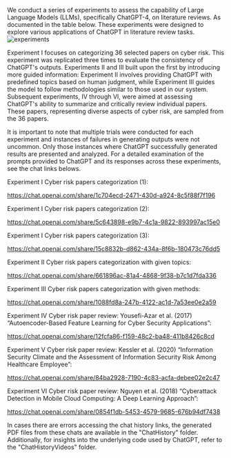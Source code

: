 We conduct a series of experiments to assess the capability of Large Language Models (LLMs), specifically ChatGPT-4,  on literature reviews. As documented in the table below. These experiments were designed to explore various applications of ChatGPT in literature review tasks.![experiments](https://github.com/changyuehu/CyLit/assets/66393857/c53b2af3-4534-4175-a685-6f2171b62520)


Experiment I focuses on categorizing 36 selected papers on cyber risk. This experiment was replicated three times to evaluate the consistency of ChatGPT's outputs. Experiments II and III built upon the first by introducing more guided information: Experiment II involves providing ChatGPT with predefined topics based on human judgment, while Experiment III guides the model to follow methodologies similar to those used in our system. Subsequent experiments, IV through VI, were aimed at assessing ChatGPT's ability to summarize and critically review individual papers. These papers, representing diverse aspects of cyber risk, are sampled from the 36 papers. 

It is important to note that multiple trials were conducted for each experiment and instances of failures in generating outputs were not uncommon. Only those instances where ChatGPT successfully generated results are presented and analyzed. For a detailed examination of the prompts provided to ChatGPT and its responses across these experiments, see the chat links belows.

Experiment I Cyber risk papers categorization (1):

https://chat.openai.com/share/1c704ecd-2471-430d-a924-8c5f88f7f196

Experiment I Cyber risk papers categorization (2):

https://chat.openai.com/share/5c643898-e9b7-4c1a-9822-893997ac15e0

Experiment I Cyber risk papers categorization (3):

https://chat.openai.com/share/15c8832b-d862-434a-8f6b-180473c76dd5

Experiment II Cyber risk papers categorization with given topics:

https://chat.openai.com/share/661896ac-81a4-4868-9f38-b7c1d7fda336

Experiment III Cyber risk papers categorization with given methods:

https://chat.openai.com/share/1088fd8a-247b-4122-ac1d-7a53ee0e2a59

Experiment IV Cyber risk paper review: Yousefi-Azar et al. (2017) “Autoencoder-Based Feature Learning for Cyber Security Applications”: 

https://chat.openai.com/share/12fcfa86-f159-48c2-ba48-411b8426c8cd

Experiment V Cyber risk paper review: Kessler et al. (2020) “Information Security Climate and the Assessment of Information Security Risk Among Healthcare Employee”:

https://chat.openai.com/share/84ba2928-7190-4c83-acfa-debee02e2c47

Experiment VI Cyber risk paper review: Nguyen et al. (2018) “Cyberattack Detection in Mobile Cloud Computing: A Deep Learning Approach”:

https://chat.openai.com/share/0854f1db-5453-4579-9685-676b94df7438


In cases there are errors accessing the chat history links, the generated PDF files from these chats are available in the "ChatHistory" folder. Additionally, for insights into the underlying code used by ChatGPT, refer to the "ChatHistoryVideos" folder.
